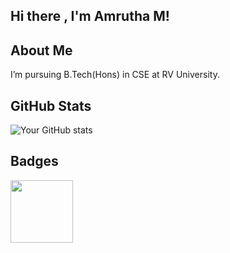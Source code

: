 ## Hi there , I'm Amrutha M!


## About Me

 I’m pursuing B.Tech(Hons) in CSE at RV University.


## GitHub Stats
![Your GitHub stats](https://github-readme-stats.vercel.app/api?username=amrutha-m206&show_icons=true&theme=dark)

## Badges
<img src="https://raw.githubusercontent.com/GSSoC24/Postman-Challenge/main/docs/assets/Postman%20White.png" width="100px" height="100px" /> 

